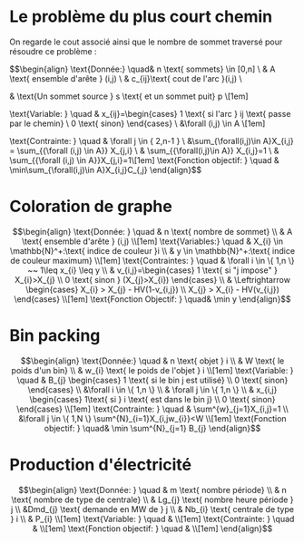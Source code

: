 # Le problème du plus court chemin

On regarde le cout associé ainsi que le nombre de sommet traversé pour résoudre ce problème :

$$\begin{align}
\text{Donnée:} \quad& n \text{ sommets} \in [0,n] \\
& A \text{ ensemble d'arête } (i,j) \\
& c_{ij}\text{ cout de l'arc }(i,j) \\

& \text{Un sommet source } s \text{ et un sommet puit} p
 \\[1em]

\text{Variable: } \quad & x_{ij}=\begin{cases}
1 \text{ si l'arc } ij \text{ passe par le chemin} \\
0 \text{ sinon}
\end{cases} \\
&\forall (i,j) \in A   \\[1em]

\text{Contrainte: } \quad & \forall j \in \{ 2,n-1 \}  \\
&\sum_{\forall(i,j)\in A}X_{i,j} = \sum_{{\forall (i,j) \in A}} X_{j,i}  \\
& \sum_{{\forall(i,j)\in A}} X_{i,j}=1 \\
& \sum_{{\forall (i,j) \in A}}X_{j,i}=1\\[1em]
\text{Fonction objectif: } \quad & \min\sum_{\forall(i,j)\in A}X_{i,j}C_{,j}
\end{align}$$

# Coloration de graphe

$$\begin{align}
\text{Donnée: } \quad & n \text{ nombre de sommet} \\
& A \text{ ensemble d'arête } (i,j)
 \\[1em]
\text{Variables:} \quad & X_{i} \in \mathbb{N}^+:\text{ indice de couleur }i \\
& y \in \mathbb{N}^+:\text{ indice de couleur maximum} 
 \\[1em]
\text{Contraintes: } \quad & \forall i \in \{ 1,n \} ~~ 1\leq x_{i} \leq y \\
& v_{i,j}=\begin{cases}
1 \text{ si "j impose" } X_{i}>X_{j} \\
0 \text{ sinon } (X_{j}>X_{i})
\end{cases} \\
& \Leftrightarrow \begin{cases}
X_{i} > X_{j} - HV(1-v_{i,j}) \\
X_{j} > X_{i} - HV(v_{i,j})
\end{cases} 
 \\[1em]
\text{Fonction Objectif: } \quad& \min y
\end{align}$$

# Bin packing

$$\begin{align}
\text{Donnée:} \quad & n \text{ objet } i \\
& W \text{ le poids d'un bin} \\
& w_{i} \text{ le poids de l'objet } i \\[1em]
\text{Variable: } \quad & B_{j} \begin{cases}
1 \text{ si le bin j est utilisé} \\
0 \text{ sinon}
\end{cases} \\
&\forall i \in \{ 1,n \} \\
& \forall j \in \{ 1,n \} \\
& x_{i,j} \begin{cases}
1\text{ si } i \text{ est dans le bin j} \\
0 \text{ sinon}
\end{cases}
 \\[1em]
\text{Contrainte: } \quad & \sum^{w}_{j=1}X_{i,j}=1 \\
&\forall j \in \{ 1,N \} \sum^{N}_{i=1}X_{i,jw_{i}}<W \\[1em]
 \text{Fonction objectif: } \quad& \min \sum^{N}_{j=1} B_{j} 
\end{align}$$

# Production d'électricité

$$\begin{align}
\text{Donnée: } \quad & m \text{ nombre période} \\
& n \text{ nombre de type de centrale} \\
& Lg_{j} \text{ nombre heure période } j \\
&Dmd_{j} \text{ demande en MW de } j \\
& Nb_{i} \text{ centrale de type } i \\
& P_{i}
\\[1em]
\text{Variable: } \quad & 
\\[1em]
\text{Contrainte: } \quad & 
\\[1em]
\text{Fonction objectif: } \quad & 
\\[1em]
\end{align}$$